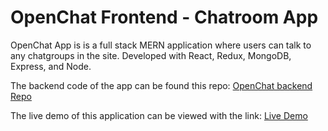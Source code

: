 # OpenChat Frontend - Chatroom App

OpenChat App is is a full stack MERN application where users can talk to any chatgroups in the site. Developed with React, Redux, MongoDB, Express, and Node.

The backend code of the app can be found this repo:
[OpenChat backend Repo](https://github.com/RioterTrov97/chat-app-frontend)

The live demo of this application can be viewed with the link:
[Live Demo](https://open-chat-app-2021.web.app/)
